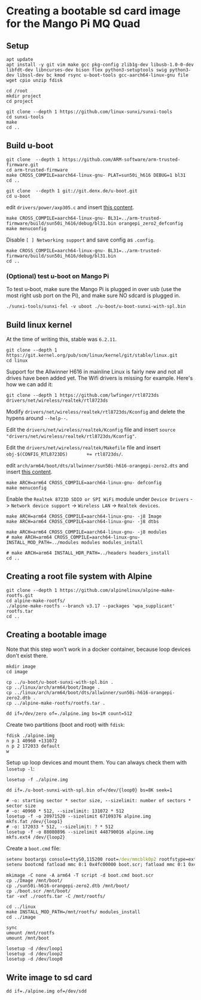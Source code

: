 # Creating a bootable sd card image for the Mango Pi MQ Quad
## Setup
```shell
apt update
apt install -y git vim make gcc pkg-config zlib1g-dev libusb-1.0-0-dev libfdt-dev libncurses-dev bison flex python3-setuptools swig python3-dev libssl-dev bc kmod rsync u-boot-tools gcc-aarch64-linux-gnu file wget cpio unzip fdisk

cd /root
mkdir project
cd project

git clone --depth 1 https://github.com/linux-sunxi/sunxi-tools
cd sunxi-tools
make
cd ..
```

## Build u-boot
```shell
git clone  --depth 1 https://github.com/ARM-software/arm-trusted-firmware.git
cd arm-trusted-firmware
make CROSS_COMPILE=aarch64-linux-gnu- PLAT=sun50i_h616 DEBUG=1 bl31
cd ..

git clone  --depth 1 git://git.denx.de/u-boot.git
cd u-boot
```
edit `drivers/power/axp305.c` and insert [this content](./config/axp305.c).
```
make CROSS_COMPILE=aarch64-linux-gnu- BL31=../arm-trusted-firmware/build/sun50i_h616/debug/bl31.bin orangepi_zero2_defconfig
make menuconfig
```
Disable `[ ] Networking support` and save config as `.config`.
```
make CROSS_COMPILE=aarch64-linux-gnu- BL31=../arm-trusted-firmware/build/sun50i_h616/debug/bl31.bin
cd ..
```

### (Optional) test u-boot on Mango Pi
To test u-boot, make sure the Mango Pi is plugged in over usb (use the most right usb port on the Pi), and make sure NO sdcard is plugged in.
```shell
./sunxi-tools/sunxi-fel -v uboot ./u-boot/u-boot-sunxi-with-spl.bin
```

## Build linux kernel
At the time of writing this, stable was `6.2.11`.
```shell
git clone --depth 1 https://git.kernel.org/pub/scm/linux/kernel/git/stable/linux.git
cd linux
```
Support for the Allwinner H616 in mainline Linux is fairly new and not all drives have been added yet. The Wifi drivers is missing for example. Here's how we can add it:
```shell
git clone --depth 1 https://github.com/lwfinger/rtl8723ds drivers/net/wireless/realtek/rtl8723ds
```
Modify `drivers/net/wireless/realtek/rtl8723ds/Kconfig` and delete the hypens around `--help--`.

Edit the `drivers/net/wireless/realtek/Kconfig` file and insert `source "drivers/net/wireless/realtek/rtl8723ds/Kconfig"`.

Edit the `drivers/net/wireless/realtek/Makefile` file and insert `obj-$(CONFIG_RTL8723DS)		+= rtl8723ds/`.

edit `arch/arm64/boot/dts/allwinner/sun50i-h616-orangepi-zero2.dts` and insert [this content](./config/sun50i-h616-orangepi-zero2.dts).
```shell
make ARCH=arm64 CROSS_COMPILE=aarch64-linux-gnu- defconfig
make menuconfig
```
Enable the `Realtek 8723D SDIO or SPI WiFi` module under `Device Drivers` -> `Network device support` -> `Wireless LAN` -> `Realtek devices`.
```shell
make ARCH=arm64 CROSS_COMPILE=aarch64-linux-gnu- -j8 Image
make ARCH=arm64 CROSS_COMPILE=aarch64-linux-gnu- -j8 dtbs

make ARCH=arm64 CROSS_COMPILE=aarch64-linux-gnu- -j8 modules
# make ARCH=arm64 CROSS_COMPILE=aarch64-linux-gnu- INSTALL_MOD_PATH=../modules modules modules_install

# make ARCH=arm64 INSTALL_HDR_PATH=../headers headers_install
cd ..
```

## Creating a root file system with Alpine
```shell
git clone --depth 1 https://github.com/alpinelinux/alpine-make-rootfs.git
cd alpine-make-rootfs/
./alpine-make-rootfs --branch v3.17 --packages 'wpa_supplicant' rootfs.tar
cd ..
```

## Creating a bootable image
Note that this step won't work in a docker container, because loop devices don't exist there.

```shell
mkdir image
cd image

cp ../u-boot/u-boot-sunxi-with-spl.bin .
cp ../linux/arch/arm64/boot/Image .
cp ../linux/arch/arm64/boot/dts/allwinner/sun50i-h616-orangepi-zero2.dtb .
cp ../alpine-make-rootfs/rootfs.tar .

dd if=/dev/zero of=./alpine.img bs=1M count=512
```
Create two partitions (boot and root) with `fdisk`:
```shell
fdisk ./alpine.img
n p 1 40960 +131072
n p 2 172033 default
w
```
Setup up loop devices and mount them. You can always check them with `losetup -l`:
```shell
losetup -f ./alpine.img

dd if=./u-boot-sunxi-with-spl.bin of=/dev/{loop0} bs=8K seek=1

# -o: starting sector * sector size, --sizelimit: number of sectors * sector size
# -o: 40960 * 512, --sizelimit: 131072 * 512
losetup -f -o 20971520 --sizelimit 67109376 alpine.img
mkfs.fat /dev/{loop1}
# -o: 172033 * 512, --sizelimit: ? * 512
losetup -f -o 88080896 --sizelimit 448790016 alpine.img
mkfs.ext4 /dev/{loop2}
```
Create a `boot.cmd` file:
```cmd
setenv bootargs console=ttyS0,115200 root=/dev/mmcblk0p2 rootfstype=ext4 rootwait rw
setenv bootcmd fatload mmc 0:1 0x4fc00000 boot.scr; fatload mmc 0:1 0x40200000 Image; fatload mmc 0:1 0x4fa00000 sun50i-h616-orangepi-zero2.dtb; booti 0x40200000 - 0x4fa00000
```
```shell
mkimage -C none -A arm64 -T script -d boot.cmd boot.scr
cp ./Image /mnt/boot/
cp ./sun50i-h616-orangepi-zero2.dtb /mnt/boot/
cp ./boot.scr /mnt/boot/
tar -vxf ./rootfs.tar -C /mnt/rootfs/

cd ../linux
make INSTALL_MOD_PATH=/mnt/rootfs/ modules_install
cd ../image

sync
umount /mnt/rootfs
umount /mnt/boot

losetup -d /dev/loop1
losetup -d /dev/loop2
losetup -d /dev/loop0
```

## Write image to sd card
```shell
dd if=./alpine.img of=/dev/sdd
```
